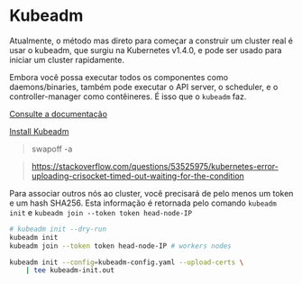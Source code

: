 # Kubeadm
Atualmente, o método mas direto para começar a construir um cluster real é usar o kubeadm, que surgiu na Kubernetes v1.4.0, e pode ser usado para iniciar um cluster rapidamente.

Embora você possa executar todos os componentes como daemons/binaries, também pode executar o API server, o scheduler, e o controller-manager como contêineres. É isso que o ``kubeadm`` faz.

[Consulte a documentação](https://kubernetes.io/docs/setup/production-environment/tools/kubeadm/create-cluster-kubeadm/)

[Install Kubeadm](https://kubernetes.io/docs/setup/production-environment/tools/kubeadm/install-kubeadm/)

> swapoff -a

> https://stackoverflow.com/questions/53525975/kubernetes-error-uploading-crisocket-timed-out-waiting-for-the-condition


Para associar outros nós ao cluster, você precisará de pelo menos um token e um hash SHA256. Esta informação é retornada pelo comando ``kubeadm init`` e ``kubeadm join --token token head-node-IP``

~~~sh
# kubeadm init --dry-run
kubeadm init
kubeadm join --token token head-node-IP # workers nodes

kubeadm init --config=kubeadm-config.yaml --upload-certs \
    | tee kubeadm-init.out
~~~